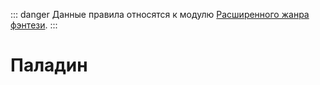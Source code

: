 ::: danger
Данные правила относятся к модулю [Расширенного жанра фэнтези](/advanced-fantasy/).
:::

# Паладин